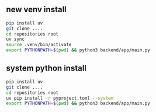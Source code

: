 ## new venv install

``` bash
pip install uv 
git clone ....
cd repositories root
uv sync
source .venv/bin/activate
export PYTHONPATH=$(pwd) && python3 backend/app/main.py
```


## system python install

``` bash
pip install uv
git clone ....
cd repositories root
uv pip install -r pyproject.toml --system
export PYTHONPATH=$(pwd) && python3 backend/app/main.py
```

